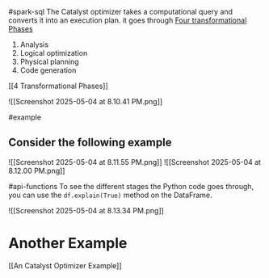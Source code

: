 #spark-sql 
The Catalyst optimizer takes a computational query and converts it into an execution
plan. it goes through [Four transformational Phases](https://oreil.ly/jMDOi)

1. Analysis
2. Logical optimization
3. Physical planning
4. Code generation

[[4 Transformational Phases]]


![[Screenshot 2025-05-04 at 8.10.41 PM.png]]


#example 
## Consider the following example

![[Screenshot 2025-05-04 at 8.11.55 PM.png]]
![[Screenshot 2025-05-04 at 8.12.00 PM.png]]

#api-functions 
To see the different stages the Python code goes through, you can use the `df.explain(True)` method on the DataFrame.

![[Screenshot 2025-05-04 at 8.13.34 PM.png]]

# Another Example

[[An Catalyst Optimizer Example]]